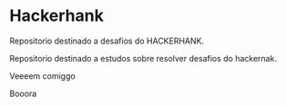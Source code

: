 # Hackerhank
Repositorio destinado a desafios do HACKERHANK.

Repositorio destinado a estudos sobre resolver desafios do hackernak.

Veeeem comiggo

Booora
